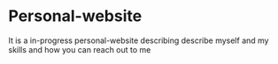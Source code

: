 # Personal-website
It is a in-progress personal-website describing describe myself and my skills and how you can reach out to me 

